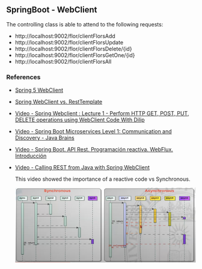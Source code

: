 ## SpringBoot - WebClient



The controlling class is able to attend to the following requests:
- http://localhost:9002/flor/clientFlorsAdd
- http://localhost:9002/flor/clientFlorsUpdate
- http://localhost:9002/flor/clientFlorsDelete/{id}
- http://localhost:9002/flor/clientFlorsGetOne/{id}
- http://localhost:9002/flor/clientFlorsAll

### References 
- [Spring 5 WebClient](https://www.baeldung.com/spring-5-webclient)
- [Spring WebClient vs. RestTemplate](https://www.baeldung.com/spring-webclient-resttemplate)
- [Video - Spring Webclient : Lecture 1 - Perform HTTP GET, POST, PUT, DELETE operations using WebClient
Code With Dilip](https://www.youtube.com/watch?v=BSRW1HtNyCo&t=2153s)
- [Video - Spring Boot Microservices Level 1: Communication and Discovery - Java Brains](https://www.youtube.com/playlist?list=PLqq-6Pq4lTTZSKAFG6aCDVDP86Qx4lNas)
- [Video - Spring Boot. API Rest. Programación reactiva. WebFlux. Introducción](https://www.youtube.com/watch?v=i0lJZeLdAi8&t=910s)
- [Video - Calling REST from Java with Spring WebClient](https://www.youtube.com/watch?v=-U_dDUAw_OM)

    This video showed the importance of a reactive code vs Synchronous.

  <img src="S05T01N03DebonVillagrasaMiquel/src/main/resources/images/Asynchronous.png" alt="drawing" height="200"/>
